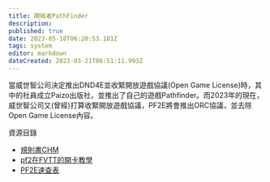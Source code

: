 ```yaml
---
title: 開拓者PathFinder
description: 
published: true
date: 2023-05-10T06:20:53.181Z
tags: system
editor: markdown
dateCreated: 2023-03-21T06:51:11.993Z
---
```


當威世智公司決定推出DND4E並收緊開放遊戲協議(Open Game License)時，其中的社員成立Paizo出版社，並推出了自己的遊戲Pathfinder。而2023年的現在，威世智公司又(曾經)打算收緊開放遊戲協議，PF2E將會推出ORC協議，並去除Open Game License內容。


 資源目錄
- [規則書CHM](https://www.goddessfantasy.net/bbs/index.php?topic=128946.0)
- [pf2在FVTT的開卡教學]()
- [PF2E速查表]()
